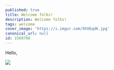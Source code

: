 ```yaml
---
published: true
title: Welcome folks!
description: Welcome folks!
tags: welcome
cover_image: 'https://i.imgur.com/9tHEqdK.jpg'
canonical_url: null
id: 1560768
---
```


Hello,

![](https://i.imgur.com/9tHEqdK.jpg)
